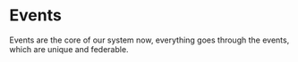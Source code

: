 # Events

Events are the core of our system now, everything goes through the events, which are unique and federable.


